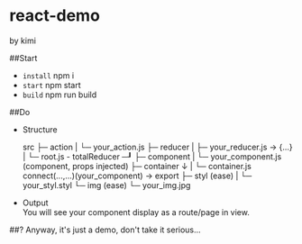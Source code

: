 react-demo
==
by kimi

##Start
+ `install` npm i
+ `start` npm start
+ `build` npm run build

##Do
+ Structure  

  src
  ├─ action
  |    └─ your_action.js
  ├─ reducer
  |    ├─ your_reducer.js  ->   {...}
  |    └─ root.js - totalReducer ─┚
  ├─ component
  |    └─ your_component.js (component, props injected)
  ├─ container                                ↓
  |    └─ container.js connect(...,...)(your_component) -> export
  ├─ styl (ease)
  |    └─ your_styl.styl
  └─ img  (ease)
       └─ your_img.jpg

+ Output  
  You will see your component display as a route/page in view.

##?
Anyway, it's just a demo, don't take it serious...
